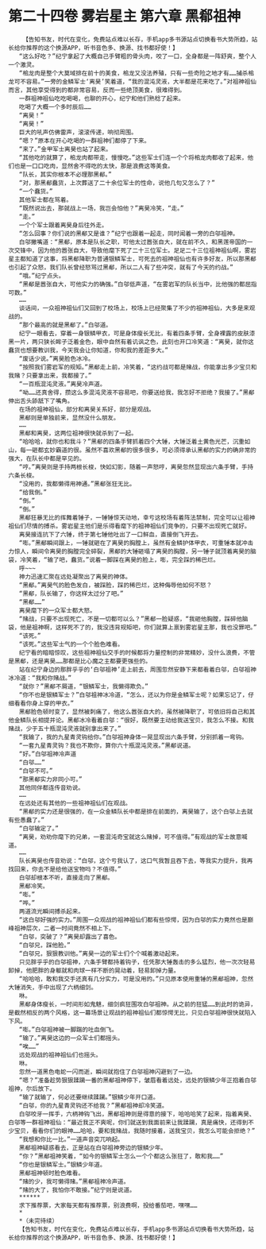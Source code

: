 # 第二十四卷 雾岩星主 第六章 黑郩祖神
        【告知书友，时代在变化，免费站点难以长存，手机app多书源站点切换看书大势所趋，站长给你推荐的这个换源APP，听书音色多、换源、找书都好使！】
       “这么好吃？”纪宁拿起了大概自己手臂粗的骨头肉，咬了一口，全身都是一阵舒爽，整个人一个激灵。
       “桘龙肉是整个大莫域排在前十的美食，桘龙又没法养殖，只有一些奇险之地才有……捕杀桘龙可不容易。”一旁的金鳞军士‘离昊’笑着道，“我的混沌灵液，大半都是花来吃了。”对祖神祖仙而言，其他享受得到的都非常容易，反而一些绝顶美食，很难得到。
       一群祖神祖仙吃吃喝喝，也聊的开心，纪宁和他们熟稔了起来。
       吃喝了大概一个多时辰后……
       “离昊！”
       “离昊！”
       巨大的吼声仿佛雷声，滚滚传递，响彻周围。
       “嗯？”原本在开心吃喝的一群祖神们都停了下来。
       “来了。”金甲军士离昊也站了起来。
       “其他吃的就算了，桘龙肉都带走，慢慢吃。”这些军士们连一个个将桘龙肉都收了起来，他们也是一口口吃肉，显然舍不得吃的太快，那是浪费这等美食。
       “队长，其实你根本不必理那黑郩。”
       “对，那黑郩蠢货，上次葬送了二十余位军士的性命，说他几句又怎么了？”
       “一个蠢货。”
       其他军士都在骂着。
       “既然说出去，那就战上一场，我岂会怕他？”离昊冷笑，“走。”
       “走。”
       一个个军士跟着离昊身后往外走。
       “怎么回事？你们说的黑郩又是谁？”纪宁也跟着一起走，同时闻着一旁的白邬祖神。
       白邬撇嘴道：“黑郩，原本是队长之职，可他太过嚣张自大，就在前不久，和黑莲帝国的一次交锋中，因为他的嚣张自大，导致他麾下死了二十三位军士。足足二十三位祖神祖仙啊，雾岩星主都知道了这事，将黑郩降职为普通银鳞军士，可死去的祖神祖仙也有许多好友，所以那黑郩也引起了众怒，我们队长曾经怒骂过黑郩，所以二人有了些冲突，就有了今天的约战。”
       “哦。”纪宁点头。
       “黑郩是嚣张自大，可他实力的确强。”白邬低声道，“在雾岩军的队长当中，比他强的都屈指可数。”
       ……
       谈话间，一众祖神祖仙们又回到了校场上，校场上已经聚集了不少的祖神祖仙，大多是来观战的。
       “那个最高的就是黑郩了。”白邬道。
       纪宁一眼看去，穿着一身银鳞甲衣，可是身体瘦长无比，有着四条手臂，全身裸露的皮肤漆黑一片，两只狭长眸子泛着金色，眼中自然有着讥讽之色，此刻也开口冷笑道：“离昊，就你这蠢货也想要教训我，今天我会让你知道，你和我的差距多大。”
       “废话少说。”离昊脸色冰冷。
       “按照我们雾岩军的规矩。”黑郩走上前，冷笑着，“这约战可都是赌战，你能拿出多少宝贝和我赌？只要拿出来，我都接了。”
       “一百瓶混沌灵液。”离昊冷声道。
       “呦……还真舍得，攒这么多混沌灵液不容易吧，你要送给我，我怎好不拒绝？我接了。”黑郩伸出舌头舔舐下了嘴角。
       在场的祖神祖仙，部分和离昊关系好，部分是观战。
       黑郩则是单独前来，显然没什么朋友。
       ……
       黑郩和离昊，这两位祖神很快就杀到了一起。
       “哈哈哈，就你也和我斗？”黑郩的四条手臂抓着四个大锤，大锤泛着土黄色光芒，沉重如山，每一砸都玄妙霸道的很。虽然不喜欢黑郩的很多很多，可必须得承认黑郩的实力的确非常的强大，在队长中都是罕见的。
       “哼。”离昊则是手持两根长梭，快如幻影，随着一声怒哼，离昊忽然显现出六条手臂，手持六条长梭。
       “没用的，我都懒得用神通。”黑郩张狂无比。
       “给我倒。”
       “倒。”
       “倒。”
       黑郩狂暴无比的挥舞着锤子，一锤锤惊天动地，幸亏这校场有着阵法禁制，完全可以让祖神祖仙们尽情的搏杀。雾岩星主他们是乐得看麾下的祖神祖仙们竞争的，只要不出现死亡就好。
       离昊接连抗下了六锤，终于第七锤他吐出了一口鲜血，直接倒飞开去。
       “嘭。”黑郩瞬间跟上，一锤就砸在了离昊的胸膛上，虽然有金鳞护体甲衣，可重锤本就冲击力惊人，瞬间令离昊的胸膛完全碎裂，黑郩的大锤砸塌了离昊的胸膛，另一锤子就顶着离昊的脑袋，冷笑着，“输了吧，蠢货。”说着一脚踩在离昊的脸上，嘭，完全踩的稀巴烂。
       呼~~~
       神力迅速汇聚在远处凝聚出了离昊的神体。
       “黑郩。”离昊气的脸色发白，被踩脸，踩的稀巴烂，这种侮辱他如何不怒？
       “黑郩，队长输了，你这样太过分了吧。”
       “黑郩……”
       离昊麾下的一众军士都大怒。
       “赌战，只要不出现死亡，不是一切都可以么？”黑郩一脸疑惑，“我砸他胸膛，踩碎他脑袋，他是祖神啊，这样死不了的，我没违背规矩吧，你们就算上禀到雾岩星主那，我也没罪吧。”
       “该死。”
       “该死。”这些军士气的一个个脸色难看。
       纪宁看的暗暗惊叹，这些祖神祖仙交手的时候都将力量控制的非常精妙，没什么浪费，不管是黑郩，还是离昊……那都是比心魔之主都要更强些的。
       站在纪宁身边的那胖乎乎的‘白邬祖神’走上前去，周围忽然安静下来都看着白邬，白邬祖神冰冷道：“我和你赌战。”
       “就你？”黑郩不屑道，“银鳞军士，我懒得欺负。”
       “你不也是银鳞军士？”白邬祖神冰冷道，“怎么，还以为你是金鳞军士呢？如果忘记了，仔细看看你身上穿的甲衣。”
       黑郩脸色顿时变了，显然被刺痛了，他这么嚣张自大的，虽然被降职了，可依旧将自己和其他金鳞队长相提并论。黑郩冰冷看着白邬：“很好，既然要主动给我送宝贝，我怎么不接。和我赌战，少于五十瓶混沌灵液就别拿出来了。”
       “我输了，我的九星青灵钩给你。”白邬祖神身体一晃显现出六条手臂，分别抓着一弯钩。
       “一套九星青灵钩？我也不欺你，算你六十瓶混沌灵液。”黑郩说道。
       “好。”白邬祖神冷声道
       “白邬……”
       “白邬不可。”
       “那黑郩实力非同小可。”
       其他同伴都连传音劝说。
       ……
       在远处还有其他的一些祖神祖仙们在观战。
       “黑郩的实力还是很强的，在一众金鳞队长中都是排在前面的，离昊输了，这个白邬上去就有些愚蠢了。”
       “白邬输定了。”
       “离昊，劝劝你麾下的兄弟，一套混沌奇宝就这么赌掉，可不值得。”有观战的军士故意喊道。
       ……
       队长离昊也传音劝说：“白邬，这个亏我认了，这口气我暂且吞下去，等我实力提升，我再找回来，你去不是给他送宝物吗？不值得。”
       白邬却根本不听，直接走向了黑郩。
       黑郩冷笑。
       “嘭。”
       “哗。”
       两道流光瞬间搏杀起来。
       “这白邬好强的实力。”周围一众观战的祖神祖仙们都有些惊愕，因为白邬的实力竟然也是巅峰祖神层次，二者一时间竟然不相上下。
       “白邬，突破了？”离昊却露出了喜色。
       “白邬兄，踩他脸。”
       “白邬兄，狠狠教训他。”离昊一边的军士们个个喊着激动起来。
       只见胖乎乎的白邬祖神，六条手臂都持着钩子，任凭那大锤轰击的多么猛烈，他一次次轻易卸掉，他肥胖的身躯就和肉球一样不断的晃动着，轻易卸掉力量。
       “哈哈哈，敢和我交手还真有几分实力，可是没用的。”只见原本使用重锤的黑郩祖神，忽然大锤消失，手中出现了六柄细剑。
       咻。
       黑郩身体瘦长，一时间形如鬼魅，细剑疯狂围攻白邬祖神。从之前的狂猛……到此时的诡异，是截然相反的两个风格，这一幕场景让观战的祖神祖仙们都惊愕无比，只见白邬祖神很快就陷入下风。
       “嘭。”白邬祖神被一脚踹的吐血倒飞。
       “输了。”离昊这边的一众军士们都摇头。
       “唉……”
       远处观战的祖神祖仙们也摇头。
       咻。
       忽然一道黑色电蛇一闪而逝，瞬间就抱住了白邬祖神闪避到了一边。
       “嗯？”准备趁势狠狠蹂躏一番的黑郩祖神停下，皱眉看着远处，远处的银鳞少年正抱着白邬祖神，尔后放下。
       “输了就输了，何必还要继续蹂躏。”银鳞少年开口道。
       “白邬，你的九星青灵钩还不给我？”黑郩祖神却冷笑道。
       白邬咬牙一挥手，六柄神钩飞出，黑郩祖神则是得意的接下，哈哈哈笑了起来，指着离昊、白邬等一群祖神祖仙：“最近我正不爽呢，你们就送到我面前来让我蹂躏，真是痛快，还得到不少宝贝，看看你们的眼神……哈哈，要和我赌战，我随时接着，送我宝贝，我怎么可能会拒绝？”
       “我想和你比一比。”一道声音突兀响起。
       黑郩祖神疑惑看去，正是站在白邬祖神旁边的银鳞少年。
       “你？”黑郩祖神笑着，“如今的银鳞军士怎么一个个都这么张狂了，敢和我……”
       “你也是银鳞军士。”银鳞少年道。
       黑郩祖神顿时脸色难看。
       “赌的少，我可懒得赌。”黑郩祖神冷声道。
       “赌的大了，我怕你不敢接。”纪宁则是说道。
       ******
       求下推荐票，大家每天都有推荐票，别浪费啊，投给番茄吧，嘿嘿……
       *
       *（未完待续）
       【告知书友，时代在变化，免费站点难以长存，手机app多书源站点切换看书大势所趋，站长给你推荐的这个换源APP，听书音色多、换源、找书都好使！】